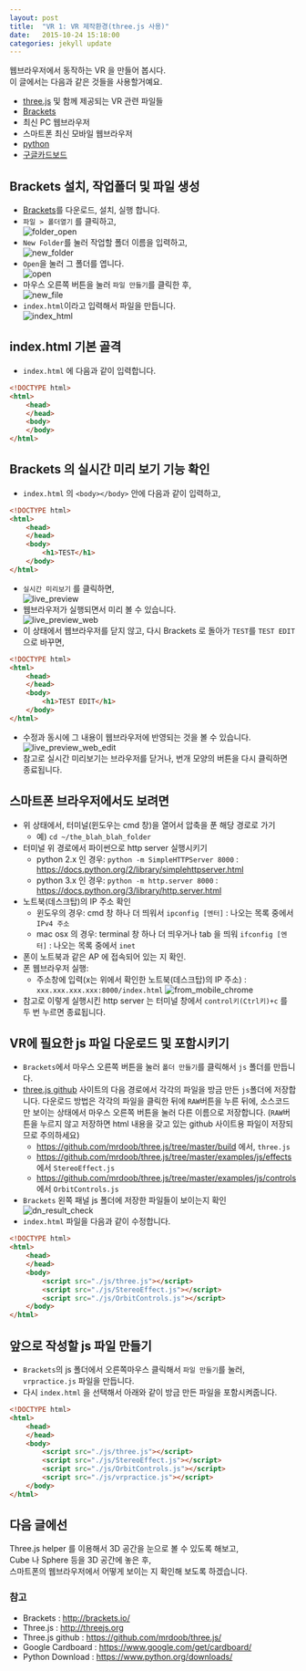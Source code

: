 ```yaml
---
layout: post
title:  "VR 1: VR 제작환경(three.js 사용)"
date:   2015-10-24 15:18:00
categories: jekyll update
---
```

웹브라우저에서 동작하는 VR 을 만들어 봅시다.  
이 글에서는 다음과 같은 것들을 사용할거예요.

* [three.js][2] 및 함께 제공되는 VR 관련 파일들
* [Brackets][1]
* 최신 PC 웹브라우저
* 스마트폰 최신 모바일 웹브라우저
* [python][5]
* [구글카드보드][4]


## Brackets 설치, 작업폴더 및 파일 생성

* [Brackets][1]를 다운로드, 설치, 실행 합니다.
* `파일 > 폴더열기` 를 클릭하고, 	 
![folder_open]({{site.url}}/assets/folder_open.jpg)
* `New Folder`를 눌러 작업할 폴더 이름을 입력하고,  
![new_folder]({{site.url}}/assets/new_folder.jpg)
* `Open`을 눌러 그 폴더를 엽니다.  
![open]({{site.url}}/assets/open.jpg)
* 마우스 오른쪽 버튼을 눌러 `파일 만들기`를 클릭한 후,  
![new_file]({{site.url}}/assets/new_file.jpg)
* `index.html`이라고 입력해서 파일을 만듭니다.  
![index_html]({{site.url}}/assets/index_html.jpg)

## index.html 기본 골격

* `index.html` 에 다음과 같이 입력합니다.

```html
<!DOCTYPE html>
<html>
	<head>
	</head>
	<body>
	</body>
</html>
```

## Brackets 의 실시간 미리 보기 기능 확인

* `index.html` 의 `<body></body>` 안에 다음과 같이 입력하고,

```html
<!DOCTYPE html>
<html>
	<head>
	</head>
	<body>
        <h1>TEST</h1>
	</body>
</html>
```

* `실시간 미리보기` 를 클릭하면,  
![live_preview]({{site.url}}/assets/live_preview.jpg)
* 웹브라우저가 실행되면서 미리 볼 수 있습니다.  
![live_preview_web]({{site.url}}/assets/live_preview_web.jpg)
* 이 상태에서 웹브라우저를 닫지 않고, 다시 Brackets 로 돌아가 `TEST`를 `TEST EDIT`으로 바꾸면,

```html
<!DOCTYPE html>
<html>
	<head>
	</head>
	<body>
        <h1>TEST EDIT</h1>
	</body>
</html>
```

* 수정과 동시에 그 내용이 웹브라우저에 반영되는 것을 볼 수 있습니다.  
![live_preview_web_edit]({{site.url}}/assets/live_preview_web_edit.jpg)
* 참고로 실시간 미리보기는 브라우저를 닫거나, 번개 모양의 버튼을 다시 클릭하면 종료됩니다.

## 스마트폰 브라우저에서도 보려면

* 위 상태에서, 터미널(윈도우는 cmd 창)을 열어서 압축을 푼 해당 경로로 가기  
	* 예) `cd ~/the_blah_blah_folder`
* 터미널 위 경로에서 파이썬으로 http server 실행시키기
  * python 2.x 인 경우: `python -m SimpleHTTPServer 8000` : https://docs.python.org/2/library/simplehttpserver.html
  * python 3.x 인 경우: `python -m http.server 8000` : https://docs.python.org/3/library/http.server.html
* 노트북(데스크탑)의 IP 주소 확인
  * 윈도우의 경우: cmd 창 하나 더 띄워서 `ipconfig [엔터]` : 나오는 목록 중에서 `IPv4 주소`
  * mac osx 의 경우: terminal 창 하나 더 띄우거나 tab 을 띄워 `ifconfig [엔터]` : 나오는 목록 중에서 `inet `
* 폰이 노트북과 같은 AP 에 접속되어 있는 지 확인.
* 폰 웹브라우저 실행:
  * 주소창에 입력(x는 위에서 확인한 노트북(데스크탑)의 IP 주소) : `xxx.xxx.xxx.xxx:8000/index.html`
![from_mobile_chrome]({{site.url}}/assets/from_mobile_chrome.jpg)
* 참고로 이렇게 실행시킨 http server 는 터미널 창에서 `control키(Ctrl키)+c` 를 두 번 누르면 종료됩니다.

## VR에 필요한 js 파일 다운로드 및 포함시키기

* `Brackets`에서 마우스 오른쪽 버튼을 눌러 `폴더 만들기`를 클릭해서 `js` 폴더를 만듭니다.
* [three.js github][3] 사이트의 다음 경로에서 각각의 파일을 방금
    만든 `js`폴더에 저장합니다. 다운로드 방법은 각각의 파일을 클릭한 뒤에
    `RAW`버튼을 누른 뒤에, 소스코드만 보이는 상태에서 마우스 오른쪽 버튼을 눌러
    다른 이름으로 저장합니다. (`RAW`버튼을 누르지 않고 저장하면 html 내용을
    갖고 있는 github 사이트용 파일이 저장되므로 주의하세요)
  * https://github.com/mrdoob/three.js/tree/master/build 에서, `three.js`
  * https://github.com/mrdoob/three.js/tree/master/examples/js/effects 에서 `StereoEffect.js`
  * https://github.com/mrdoob/three.js/tree/master/examples/js/controls 에서 `OrbitControls.js`
* `Brackets` 왼쪽 패널 js 폴더에 저장한 파일들이 보이는지 확인  
![dn_result_check]({{site.url}}/assets/dn_result_check.jpg)
* `index.html` 파일을 다음과 같이 수정합니다.

```html
<!DOCTYPE html>
<html>
	<head>
	</head>
	<body>
		<script src="./js/three.js"></script>
		<script src="./js/StereoEffect.js"></script>
		<script src="./js/OrbitControls.js"></script>
	</body>
</html>
```

## 앞으로 작성할 js 파일 만들기

* `Brackets`의 js 폴더에서 오른쪽마우스 클릭해서 `파일 만들기`를 눌러, `vrpractice.js` 파일을 만듭니다.
* 다시 `index.html` 을 선택해서 아래와 같이 방금 만든 파일을 포함시켜줍니다.

```html
<!DOCTYPE html>
<html>
	<head>
	</head>
	<body>
		<script src="./js/three.js"></script>
		<script src="./js/StereoEffect.js"></script>
		<script src="./js/OrbitControls.js"></script>
        <script src="./js/vrpractice.js"></script>
	</body>
</html>
```

## 다음 글에선

Three.js helper 를 이용해서 3D 공간을 눈으로 볼 수 있도록 해보고,  
Cube 나 Sphere 등을 3D 공간에 놓은 후,  
스마트폰의 웹브라우저에서 어떻게 보이는 지 확인해 보도록 하겠습니다.

### 참고

* Brackets : http://brackets.io/
* Three.js : http://threejs.org
* Three.js github : https://github.com/mrdoob/three.js/
* Google Cardboard : https://www.google.com/get/cardboard/
* Python Download : https://www.python.org/downloads/

[1]: http://brackets.io/
[2]: http://threejs.org
[3]: https://github.com/mrdoob/three.js/
[4]: https://www.google.com/get/cardboard/
[5]: https://www.python.org/downloads/
